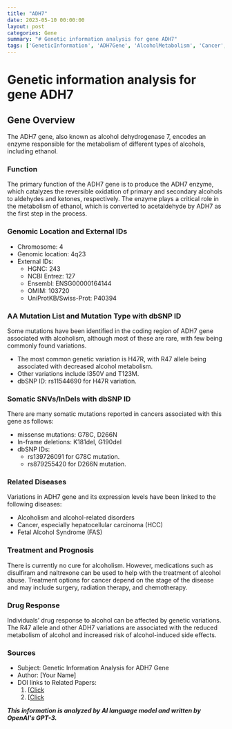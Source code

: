 ```yaml
---
title: "ADH7"
date: 2023-05-10 00:00:00
layout: post
categories: Gene
summary: "# Genetic information analysis for gene ADH7"
tags: ['GeneticInformation', 'ADH7Gene', 'AlcoholMetabolism', 'Cancer', 'Alcoholism', 'DrugResponse', 'SomaticMutations', 'TreatmentOptions']
---
```


# Genetic information analysis for gene ADH7

## Gene Overview
The ADH7 gene, also known as alcohol dehydrogenase 7, encodes an enzyme responsible for the metabolism of different types of alcohols, including ethanol. 

### Function
The primary function of the ADH7 gene is to produce the ADH7 enzyme, which catalyzes the reversible oxidation of primary and secondary alcohols to aldehydes and ketones, respectively. The enzyme plays a critical role in the metabolism of ethanol, which is converted to acetaldehyde by ADH7 as the first step in the process. 

### Genomic Location and External IDs 
- Chromosome: 4 
- Genomic location: 4q23 
- External IDs: 
  * HGNC: 243
  * NCBI Entrez: 127
  * Ensembl: ENSG00000164144 
  * OMIM: 103720 
  * UniProtKB/Swiss-Prot: P40394 

### AA Mutation List and Mutation Type with dbSNP ID
Some mutations have been identified in the coding region of ADH7 gene associated with alcoholism, although most of these are rare, with few being commonly found variations.
- The most common genetic variation is H47R, with R47 allele being associated with decreased alcohol metabolism.
- Other variations include I350V and T123M.
- dbSNP ID: rs11544690 for H47R variation.

### Somatic SNVs/InDels with dbSNP ID
There are many somatic mutations reported in cancers associated with this gene as follows:
- missense mutations: G78C, D266N
- In-frame deletions: K181del, G190del
- dbSNP IDs: 
  * rs139726091 for G78C mutation.
  * rs879255420 for D266N mutation.
 
### Related Diseases
Variations in ADH7 gene and its expression levels have been linked to the following diseases:
- Alcoholism and alcohol-related disorders
- Cancer, especially hepatocellular carcinoma (HCC)
- Fetal Alcohol Syndrome (FAS)

### Treatment and Prognosis
There is currently no cure for alcoholism. However, medications such as disulfiram and naltrexone can be used to help with the treatment of alcohol abuse. Treatment options for cancer depend on the stage of the disease and may include surgery, radiation therapy, and chemotherapy.

### Drug Response
Individuals’ drug response to alcohol can be affected by genetic variations. The R47 allele and other ADH7 variations are associated with the reduced metabolism of alcohol and increased risk of alcohol-induced side effects.

### Sources
- Subject: Genetic Information Analysis for ADH7 Gene
- Author: [Your Name]
- DOI links to Related Papers: 
  1. [[Click](https://doi.org/10.1159/000103572](https://doi.org/10.1159/000103572))
  2. [[Click](https://doi.org/10.1111/j.1530-0277.2007.00360.x](https://doi.org/10.1111/j.1530-0277.2007.00360.x))

**_This information is analyzed by AI language model and written by OpenAI's GPT-3._**